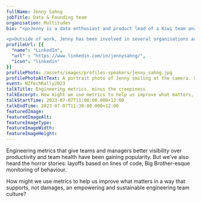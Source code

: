 ```yaml
---
fullName: Jenny Sahng
jobTitle: Data & Founding team
organisation: Multitudes
bio: "<p>Jenny is a data enthusiast and product lead of a Kiwi team analytics startup, Multitudes, which provides ethical engineering metrics. Having a keen interest in how technology impacts our world, she is interested in exploring how we can use data in ways that are not reductive but empowering. Before Multitudes, she built data products at Xero.</p>

<p>Outside of work, Jenny has been involved in several organisations around DEI, climate action, and youth civic engagement. She is currently a data ethics facilitator at Colab Cohorts’ Equitable Product course. She is also co-founder and editor of <a href='https://climateclub.nz' rel='external'>Climate Club</a>, a weekly newsletter for busy folks who care about climate change.</p>"
profileUrl: [{
  "name": "LinkedIn",
  "url" : "https://www.linkedin.com/in/jennysahng/",
  "icon": "linkedin"
}]
profilePhoto: /assets/images/profiles-speakers/jenny_sahng.jpg
profilePhotoAltText: A portrait photo of Jenny smiling at the camera. She is wearing sunnies on her head, silver dangly earrings, a collared shirt, and is standing in front of some jungly bush.
event: NZTechRally2023
talkTitle: Engineering metrics, minus the creepiness
talkExcerpt: How might we use metrics to help us improve what matters, in a way that supports, not damages, an empowering and sustainable engineering team culture?
talkStartTime: 2023-07-07T11:00:00.000+12:00
talkEndTime: 2023-07-07T11:30:00.000+12:00
featuredImage:
featuredImageAlt:
featureImageType:
featureImageWidth:
featureImageHeight:
---
```


<p>Engineering metrics that give teams and managers better visibility over productivity and team health have been gaining popularity. But we’ve also heard the horror stories: layoffs based on lines of code, Big Brother-esque monitoring of behaviour.</p>

<p>How might we use metrics to help us improve what matters in a way that supports, not damages, an empowering and sustainable engineering team culture?</p>
